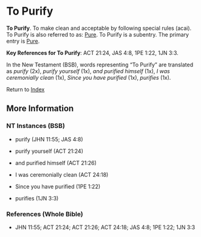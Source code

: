 # To Purify
**To Purify**. 
To make clean and acceptable by following special rules (acai). 
To Purify is also referred to as: 
[Pure](Pure.md). 
To Purify is a subentry. The primary entry is 
[Pure](Pure.md). 


**Key References for To Purify**: 
ACT 21:24, JAS 4:8, 1PE 1:22, 1JN 3:3. 




In the New Testament (BSB), words representing “To Purify” are translated as 
*purify* (2x), *purify yourself* (1x), *and purified himself* (1x), *I was ceremonially clean* (1x), *Since you have purified* (1x), *purifies* (1x). 


Return to [Index](00-Index.md)

## More Information

### NT Instances (BSB)

* purify (JHN 11:55; JAS 4:8)

* purify yourself (ACT 21:24)

* and purified himself (ACT 21:26)

* I was ceremonially clean (ACT 24:18)

* Since you have purified (1PE 1:22)

* purifies (1JN 3:3)



### References (Whole Bible)

* JHN 11:55; ACT 21:24; ACT 21:26; ACT 24:18; JAS 4:8; 1PE 1:22; 1JN 3:3



